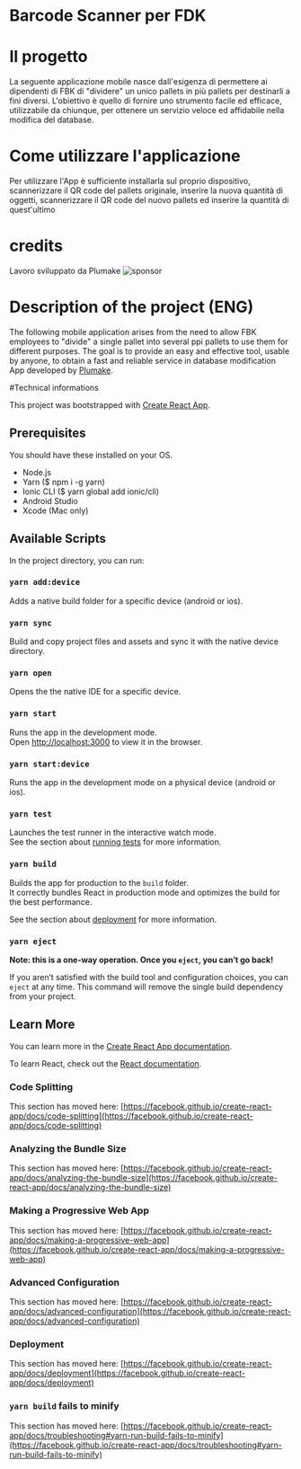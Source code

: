 # Barcode Scanner per FDK

# Il progetto

La seguente applicazione mobile nasce dall'esigenza di permettere ai dipendenti di FBK di "dividere" un unico pallets in più pallets per destinarli a fini diversi. L'obiettivo è quello di fornire uno strumento facile ed efficace, utilizzabile da chiunque, per ottenere un servizio veloce ed affidabile nella modifica del database.

# Come utilizzare l'applicazione

Per utilizzare l'App è sufficiente installarla sul proprio dispositivo, scannerizzare il QR code del pallets originale, inserire la nuova quantità di oggetti, scannerizzare il QR code del nuovo pallets ed inserire la quantità di quest'ultimo
# credits

Lavoro sviluppato da Plumake
![sponsor](https://user-images.githubusercontent.com/87977853/127863204-46d984eb-4025-479b-b6e6-4bd8f8e38c5c.jpeg)

# Description of the project (ENG)

The following mobile application arises from the need to allow FBK employees to "divide" a single pallet into several ppi pallets to use them for different purposes. The goal is to provide an easy and effective tool, usable by anyone, to obtain a fast and reliable service in database modification
App developed by [Plumake](https://www.plumake.it/).

#Technical informations

This project was bootstrapped with [Create React App](https://github.com/facebook/create-react-app).

## Prerequisites

You should have these installed on your OS.

- Node.js
- Yarn ($ npm i -g yarn)
- Ionic CLI ($ yarn global add ionic/cli)
- Android Studio
- Xcode (Mac only)

## Available Scripts

In the project directory, you can run:

### `yarn add:device`

Adds a native build folder for a specific device (android or ios).

### `yarn sync`

Build and copy project files and assets and sync it with the native device directory.

### `yarn open`

Opens the the native IDE for a specific device.

### `yarn start`

Runs the app in the development mode.\
Open [http://localhost:3000](http://localhost:3000) to view it in the browser.

### `yarn start:device`

Runs the app in the development mode on a physical device (android or ios).

### `yarn test`

Launches the test runner in the interactive watch mode.\
See the section about [running tests](https://facebook.github.io/create-react-app/docs/running-tests) for more information.

### `yarn build`

Builds the app for production to the `build` folder.\
It correctly bundles React in production mode and optimizes the build for the best performance.

See the section about [deployment](https://facebook.github.io/create-react-app/docs/deployment) for more information.

### `yarn eject`

**Note: this is a one-way operation. Once you `eject`, you can’t go back!**

If you aren’t satisfied with the build tool and configuration choices, you can `eject` at any time. This command will remove the single build dependency from your project.

## Learn More

You can learn more in the [Create React App documentation](https://facebook.github.io/create-react-app/docs/getting-started).

To learn React, check out the [React documentation](https://reactjs.org/).

### Code Splitting

This section has moved here: [https://facebook.github.io/create-react-app/docs/code-splitting](https://facebook.github.io/create-react-app/docs/code-splitting)

### Analyzing the Bundle Size

This section has moved here: [https://facebook.github.io/create-react-app/docs/analyzing-the-bundle-size](https://facebook.github.io/create-react-app/docs/analyzing-the-bundle-size)

### Making a Progressive Web App

This section has moved here: [https://facebook.github.io/create-react-app/docs/making-a-progressive-web-app](https://facebook.github.io/create-react-app/docs/making-a-progressive-web-app)

### Advanced Configuration

This section has moved here: [https://facebook.github.io/create-react-app/docs/advanced-configuration](https://facebook.github.io/create-react-app/docs/advanced-configuration)

### Deployment

This section has moved here: [https://facebook.github.io/create-react-app/docs/deployment](https://facebook.github.io/create-react-app/docs/deployment)

### `yarn build` fails to minify

This section has moved here: [https://facebook.github.io/create-react-app/docs/troubleshooting#yarn-run-build-fails-to-minify](https://facebook.github.io/create-react-app/docs/troubleshooting#yarn-run-build-fails-to-minify)
